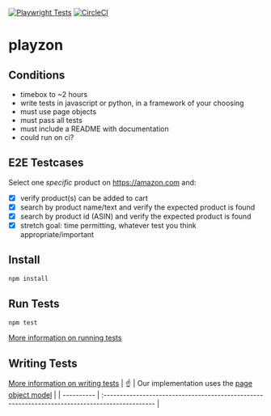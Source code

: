 [![Playwright Tests](https://github.com/jameskip/playzon/actions/workflows/main.yml/badge.svg)](https://github.com/jameskip/playzon/actions/workflows/main.yml)
[![CircleCI](https://dl.circleci.com/status-badge/img/gh/jameskip/playzon/tree/main.svg?style=svg)](https://dl.circleci.com/status-badge/redirect/gh/jameskip/playzon/tree/main)

# playzon

## Conditions

- timebox to ~2 hours
- write tests in javascript or python, in a framework of your choosing
- must use page objects
- must pass all tests
- must include a README with documentation
- could run on ci?

## E2E Testcases

Select one _specific_ product on <https://amazon.com> and:

- [x] verify product(s) can be added to cart
- [x] search by product name/text and verify the expected product is found
- [x] search by product id (ASIN) and verify the expected product is found
- [x] stretch goal: time permitting, whatever test you think appropriate/important

## Install

```bash
npm install
```

## Run Tests

```bash
npm test
```

[More information on running tests](https://playwright.dev/docs/running-tests)

## Writing Tests

[More information on writing tests](https://playwright.dev/docs/writing-tests)
| :point_up: | Our implementation uses the [page object model](https://playwright.dev/docs/pom#implementation) |
| ---------- | :---------------------------------------------------------------------------------------------- |
